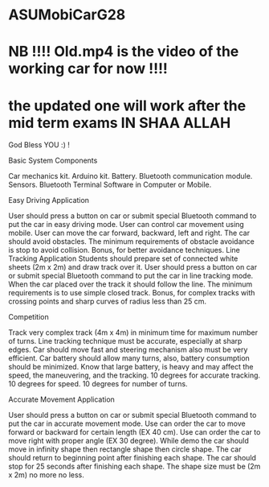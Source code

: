 # ASUMobiCarG28
# NB !!!! Old.mp4 is the video of the working car for now !!!!
# the updated one will work after the mid term exams IN SHAA ALLAH
God Bless YOU :) !

Basic System Components

Car mechanics kit.
Arduino kit.
Battery.
Bluetooth communication module.
Sensors.
Bluetooth Terminal Software in Computer or Mobile.


Easy Driving Application

User should press a button on car or submit special Bluetooth command to put the car in easy driving mode.
User can control car movement using mobile.
User can move the car forward, backward, left and right.
The car should avoid obstacles. 
The minimum requirements of obstacle avoidance is stop to avoid collision.
Bonus, for better avoidance techniques.
Line Tracking Application
Students should prepare set of connected white sheets (2m x 2m) and draw track over it.
User should press a button on car or submit special Bluetooth command to put the car in line tracking mode.
When the car placed over the track it should follow the line.
The minimum requirements is to use simple closed track.
Bonus, for complex tracks with crossing points and sharp curves of radius less than 25 cm.


Competition

Track very complex track (4m x 4m) in minimum time for maximum number of turns.
Line tracking technique must be accurate, especially at sharp edges.
Car should move fast and steering mechanism also must be very efficient.
Car battery should allow many turns, also, battery consumption should be minimized.
Know that large battery, is heavy and may affect the speed, the maneuvering, and the tracking.
10 degrees for accurate tracking. 10 degrees for speed. 10 degrees for number of turns.


Accurate Movement Application

User should press a button on car or submit special Bluetooth command to put the car in accurate movement mode.
Use can order the car to move forward or backward for certain length (EX 40 cm).
Use can order the car to move right with proper angle (EX 30 degree).
While demo the car should move in infinity shape then rectangle shape then circle shape.
The car should return to beginning point after finishing each shape.
The car should stop for 25 seconds after finishing each shape.
The shape size must be (2m x 2m) no more no less.
